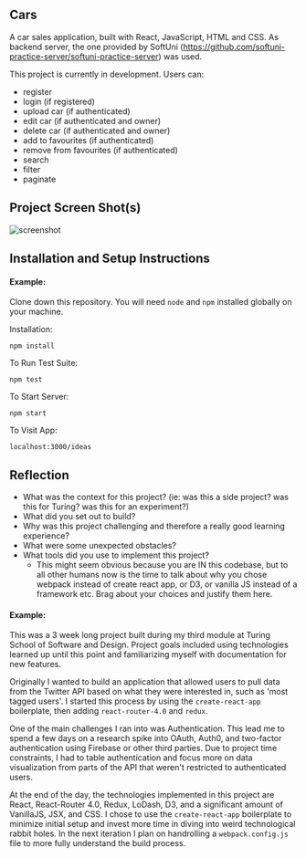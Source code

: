## Cars

A car sales application, built with React, JavaScript, HTML and CSS. As backend server, the one provided by SoftUni (https://github.com/softuni-practice-server/softuni-practice-server) was used.

This project is currently in development. Users can:

-   register
-   login (if registered)
-   upload car (if authenticated)
-   edit car (if authenticated and owner)
-   delete car (if authenticated and owner)
-   add to favourites (if authenticated)
-   remove from favourites (if authenticated)
-   search
-   filter
-   paginate

## Project Screen Shot(s)

![screenshot]("./src/images/screenshot1.JPG")

## Installation and Setup Instructions

#### Example:

Clone down this repository. You will need `node` and `npm` installed globally on your machine.

Installation:

`npm install`

To Run Test Suite:

`npm test`

To Start Server:

`npm start`

To Visit App:

`localhost:3000/ideas`

## Reflection

-   What was the context for this project? (ie: was this a side project? was this for Turing? was this for an experiment?)
-   What did you set out to build?
-   Why was this project challenging and therefore a really good learning experience?
-   What were some unexpected obstacles?
-   What tools did you use to implement this project?
    -   This might seem obvious because you are IN this codebase, but to all other humans now is the time to talk about why you chose webpack instead of create react app, or D3, or vanilla JS instead of a framework etc. Brag about your choices and justify them here.

#### Example:

This was a 3 week long project built during my third module at Turing School of Software and Design. Project goals included using technologies learned up until this point and familiarizing myself with documentation for new features.

Originally I wanted to build an application that allowed users to pull data from the Twitter API based on what they were interested in, such as 'most tagged users'. I started this process by using the `create-react-app` boilerplate, then adding `react-router-4.0` and `redux`.

One of the main challenges I ran into was Authentication. This lead me to spend a few days on a research spike into OAuth, Auth0, and two-factor authentication using Firebase or other third parties. Due to project time constraints, I had to table authentication and focus more on data visualization from parts of the API that weren't restricted to authenticated users.

At the end of the day, the technologies implemented in this project are React, React-Router 4.0, Redux, LoDash, D3, and a significant amount of VanillaJS, JSX, and CSS. I chose to use the `create-react-app` boilerplate to minimize initial setup and invest more time in diving into weird technological rabbit holes. In the next iteration I plan on handrolling a `webpack.config.js` file to more fully understand the build process.
